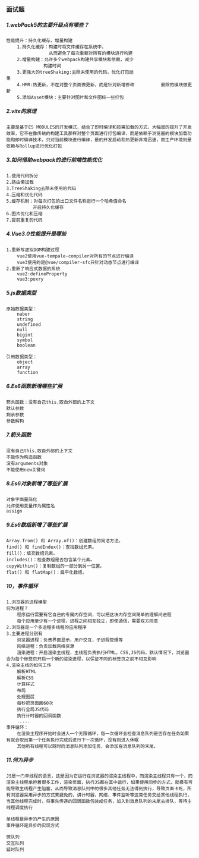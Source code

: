 ### 面试题

##### 1.webPack5的主要升级点有哪些？

```
性能提升：持久化缓存，增量构建
	1.持久化缓存：构建时将文件缓存在系统中，
				从而避免了每次重新对所有的模块进行构建
	2.增量构建：允许多个webpack构建共享模块和依赖，减少
			  构建时间
	3.更强大的treeShaking:去除未使用的代码，优化打包结						果
	4.HMR:热更新，不在对整个页面做更新，而是针对新增修改		   删除的模块做更新
    5.添加Asset模块：主要针对图片和文件图标一些打包
```

##### 2.vite的原理

```
主要是基于ES MODULES的开发模式，结合了即时编译和按需加载的方式，大幅度的提升了开发效率，它不在像传统的构建工具那样对整个页面进行打包编译，而是依赖于浏览器的模块加载功能和即时编译技术，只对当前模块进行编译，是的开发启动和热更新非常迅速，而生产环境则是依赖与Rollup进行优化打包
```

##### 3.如何借助webpack的进行前端性能优化

```
1.使用代码拆分
2.路由懒加载
3.TreeShaking去除未使用的代码
4.压缩和优化代码
5.缓存机制：对每次打包的出口文件名称进行一个哈希值命名
		  开启持久化缓存
6.图片优化和压缩
7.提前重复的代码
```

##### 4.Vue3.0性能提升是哪些

```
1.重新写虚拟DOM构建过程
	vue2使用vue-tempale-compiler对所有的节点进行编译
	vue3使用的是@vue/compiler-sfc只针对动态节点进行编译
2.重新了响应式数据的系统
	vue2:defineProperty
	vue3:poxry
```

##### 5.js数据类型

```
原始数据类型：
	naber
	string
	undefined
	null
	bigint
	symbol
	boolean
	
引用数据类型：
	object
	array
	function
```

##### 6.Es6函数新增哪些扩展

```
箭头函数：没有自己this,取自外部的上下文
默认参数
剩余参数
参数解构
```

##### 7.箭头函数

```
没有自己this,取自外部的上下文
不能作为构造函数
没有arguments对象
不能使用new关键词
```

##### 8.Es6对象新增了哪些扩展

```
对象字面量简化
允许使用变量作为属性名
assign
```

##### 9.Es6数组新增了哪些扩展

```
Array.from() 和 Array.of()：创建数组的简洁方法。
find() 和 findIndex()：查找数组元素。
fill()：填充数组元素。
includes()：检查数组是否包含某个元素。
copyWithin()：复制数组的一部分到另一位置。
flat() 和 flatMap()：扁平化数组。
```

##### 10，事件循环

```
1.浏览器的进程模型
何为进程？
	程序运行需要有它自己的专属内存空间，可以把这块内存空间简单的理解问进程
	每个应用至少有一个进程，进程之间相互独立，即使通信，需要双方同意
2.浏览器是一个多进程多线程的应用程序
3.主要进程分别有
	浏览器进程：负责界面显示，用户交互，子进程管理等
	网络进程：负责加载网络资源
	渲染进程：开启渲染主线程，主线程负责执行HTML，CSS,JS代码，默认情况下，浏览器会为每个标签页开启一个新的渲染进程，以保证不同的标签页之前不相互影响
4.渲染主线的如何工作
	解析HTML
	解析CSS
	计算样式
	布局
	处理图层
	每秒把页面画60次
	执行全局JS代码
	执行计时器的回调函数
	.....
事件循环：
	在渲染主程序开始时会进入一个无限循环，每一次循环会检查消息队列是否存在任务如果有就会取出第一个任务执行完成后进行下一次循环，没有则进入休眠
	其他所有线程可以随时向消息队列添加任务，会添加在消息队列的末尾。
```

##### 11.何为异步

```
JS是一门单线程的语言，这是因为它运行在浏览器的渲染主线程中，而渲染主线程只有一个，而渲染主线程承担着很多工作，渲染页面，执行JS都在其中运行，如果使用同步的方式，就极有可能导致主线程产生阻塞，从而导致消息队列中的很多其他任务无法得到执行，导致页面卡死，所有浏览器采用异步的方式来避免的，讲计时器，网络，事件监听等这类任务交给其他线程执行，当其他线程完成时，将事先传递的回调函数包装成任务，加入到消息队列的末尾去排队，等待主线程调度执行

单线程是异步的产生的原因
事件循环是异步的实现方式

微队列
交互队列
延时队列
```

